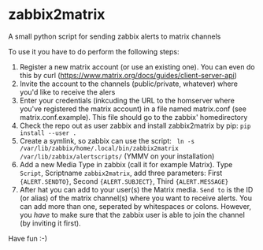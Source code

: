# zabbix2matrix
A small python script for sending zabbix alerts to matrix channels

To use it you have to do perform the following steps:

1. Register a new matrix account (or use an existing one). You can even
do this by curl (https://www.matrix.org/docs/guides/client-server-api)
2. Invite the account to the channels (public/private, whatever) where
you'd like to receive the alers
3. Enter your credentials (inkcuding the URL to the homserver where you've
registered the matrix account) in a file named matrix.conf (see matrix.conf.example).
This file should go to the zabbix' homedirectory
4. Check the repo out as user zabbix and install zabbix2matrix by pip:
`pip install --user .` 
5. Create a symlink, so zabbix can use the script: ` ln -s /var/lib/zabbix/home/.local/bin/zabbix2matrix /var/lib/zabbix/alertscripts/` 
(YMMV on your installation)
6. Add a new Media Type in zabbix (call it for example Matrix). Type `Script`,
Scriptname `zabbix2matrix`, add three parameters: First `{ALERT.SENDTO}`, Second `{ALERT.SUBJECT}`,
Third `{ALERT.MESSAGE}`
7. After hat you can add to your user(s) the Matrix media. `Send to` is the ID (or alias) 
of the matrix channel(s) where you want to receive alerts. You can add more than one, seperated
by whitespaces or colons. However, you *have* to make sure that the zabbix user is able to
join the channel (by inviting it first). 

Have fun :-)

